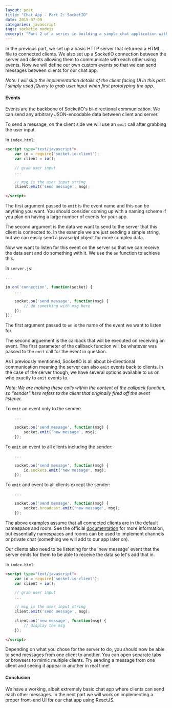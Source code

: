 ```yaml
---
layout: post
title: "Chat App - Part 2: SocketIO"
date: 2015-07-09
categories: javascript
tags: socketio nodejs
excerpt: "Part 2 of a series in building a simple chat application with a pure javascript stack. This post covers using SocketIO for bi-directional communication between client and server."
---
```

In the previous part, we set up a basic HTTP server that returned a HTML file to
connected clients. We also set up a SocketIO connection between the server and
clients allowing them to communicate with each other using events. Now we will
define our own custom events so that we can send messages between clients for
our chat app.

*Note: I will skip the implementation details of the client facing UI in this
part. I simply used jQuery to grab user input when first prototyping the app.*

#### Events
Events are the backbone of SocketIO's bi-directional communication. We can send
any arbitrary JSON-encodable data between client and server.

To send a message, on the client side we will use an `emit` call after grabbing
the user input.

In `index.html`:

```html
<script type="text/javascript">
    var io = require('socket.io-client');
    var client = io();

    // grab user input
    ...

    // msg is the user input string
    client.emit('send message', msg);

</script>
```

The first argument passed to `emit` is the event name and this can be anything
you want. You should consider coming up with a naming scheme if you plan on
having a large number of events for your app.

The second argument is the data we want to send to the server that this client
is connected to. In the example we are just sending a simple string, but we can
easily send a javascript object for more complex data.

Now we want to listen for this event on the server so that we can receive the
data sent and do something with it. We use the `on` function to achieve this.

In `server.js`:

```javascript
...

io.on('connection', function(socket) {
    ...

    socket.on('send message', function(msg) {
        // do something with msg here
    });
});
```

The first argument passed to `on` is the name of the event we want to listen
for.

The second arguement is the callback that will be executed on receiving an
event. The first parameter of the callback function will be whatever was passed
to the `emit` call for the event in question.

As I previously mentioned, SocketIO is all about bi-directional communication
meaning the server can also `emit` events back to clients. In the case of the
server though, we have several options available to us on who exactly to `emit`
events to.

*Note: We are making these calls within the context of the callback function, so
"sender" here refers to the client that originally fired off the event listener.*

To `emit` an event only to the sender:

```javascript
    ...

    socket.on('send message', function(msg) {
        socket.emit('new message', msg);
    });
```

To `emit` an event to all clients including the sender:

```javascript
    ...

    socket.on('send message', function(msg) {
        io.sockets.emit('new message', msg);
    });
```

To `emit` and event to all clients except the sender:

```javascript
    ...

    socket.on('send message', function(msg) {
        socket.broadcast.emit('new message', msg);
    });
```

The above examples assume that all connected clients are in the default
namespace and room. See the official [documentation](http://socket.io/docs/rooms-and-namespaces/)
for more information, but essentially namespaces and rooms can be used to
implement channels or private chat (something we will add to our app later on).

Our clients also need to be listening for the 'new message' event that the
server emits for them to be able to receive the data so let's add that in.

In `index.html`:

```html
<script type="text/javascript">
    var io = require('socket.io-client');
    var client = io();

    // grab user input
    ...

    // msg is the user input string
    client.emit('send message', msg);

    client.on('new message', function(msg) {
        // display the msg
    });

</script>
```

Depending on what you chose for the server to do, you should now be able to send
messages from one client to another. You can open separate tabs or browsers to
mimic multiple clients. Try sending a message from one client and seeing it
appear in another in real time!

#### Conclusion
We have a working, albeit extremely basic chat app where clients can send each
other messages. In the next part we will work on implementing a proper front-end
UI for our chat app using ReactJS.
